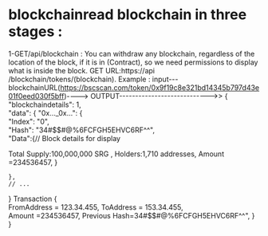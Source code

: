 # blockchainread blockchain  in three stages  :
1-GET/api​/blockchain :   You can withdraw any blockchain, regardless of the location of the block, if it is in (Contract), so we need permissions to display what is inside the block. 
GET URL:https://api​/blockchain/tokens/(blockchain).
Example :
 input---blockchainURL(https://bscscan.com/token/0x9f19c8e321bd14345b797d43e01f0eed030f5bff)----> 
OUTPUT---------------------------->>
{
  "blockchaindetails": 1,              
  "data": {
    "0x..._0x...": {                 
      "Index": "0",                
      "Hash": "34#$$#@%6FCFGH5EHVC6RF^^",           
  "Data":{// Block details for display

Total Supply:100,000,000 SRG ,
Holders:1,710 addresses,
   Amount =234536457,
}

    },
    // ...
  }
 Transaction
    {  
        FromAddress = 123.34.455, 
        ToAddress = 153.34.455,  
        Amount =234536457, 
       Previous Hash=34#$$#@%6FCFGH5EHVC6RF^^", 
    }  
}

